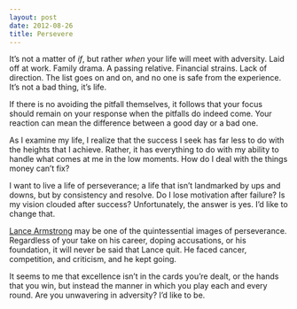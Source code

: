 ```yaml
---
layout: post
date: 2012-08-26
title: Persevere
---
```

It’s not a matter of *if*, but rather *when* your life will meet with adversity. Laid off at work. Family drama. A passing relative. Financial strains. Lack of direction. The list goes on and on, and no one is safe from the experience. It’s not a bad thing, it’s life.

If there is no avoiding the pitfall themselves, it follows that your focus should remain on your response when the pitfalls do indeed come. Your reaction can mean the difference between a good day or a bad one.

As I examine my life, I realize that the success I seek has far less to do with the heights that I achieve. Rather, it has everything to do with my ability to handle what comes at me in the low moments. How do I deal with the things money can’t fix?

I want to live a life of perseverance; a life that isn’t landmarked by ups and downs, but by consistency and resolve. Do I lose motivation after failure? Is my vision clouded after success? Unfortunately, the answer is yes. I’d like to change that.

[Lance Armstrong](http://www.lancearmstrong.com/) may be one of the quintessential images of perseverance. Regardless of your take on his career, doping accusations, or his foundation, it will never be said that Lance quit. He faced cancer, competition, and criticism, and he kept going.

It seems to me that excellence isn’t in the cards you’re dealt, or the hands that you win, but instead the manner in which you play each and every round. Are you unwavering in adversity? I’d like to be.